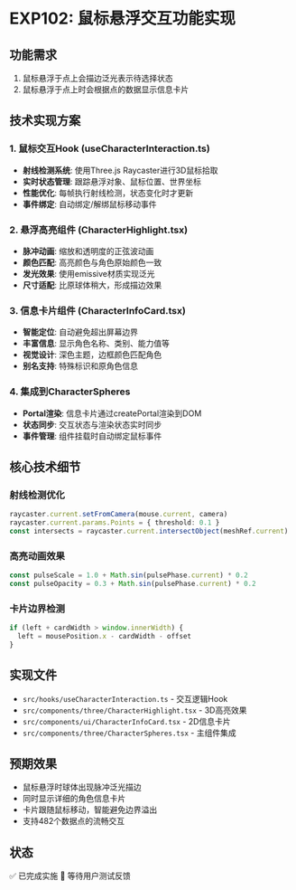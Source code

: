 # EXP102: 鼠标悬浮交互功能实现

## 功能需求
1. 鼠标悬浮于点上会描边泛光表示待选择状态
2. 鼠标悬浮于点上时会根据点的数据显示信息卡片

## 技术实现方案

### 1. 鼠标交互Hook (useCharacterInteraction.ts)
- **射线检测系统**: 使用Three.js Raycaster进行3D鼠标拾取
- **实时状态管理**: 跟踪悬浮对象、鼠标位置、世界坐标
- **性能优化**: 每帧执行射线检测，状态变化时才更新
- **事件绑定**: 自动绑定/解绑鼠标移动事件

### 2. 悬浮高亮组件 (CharacterHighlight.tsx)
- **脉冲动画**: 缩放和透明度的正弦波动画
- **颜色匹配**: 高亮颜色与角色原始颜色一致
- **发光效果**: 使用emissive材质实现泛光
- **尺寸适配**: 比原球体稍大，形成描边效果

### 3. 信息卡片组件 (CharacterInfoCard.tsx)
- **智能定位**: 自动避免超出屏幕边界
- **丰富信息**: 显示角色名称、类别、能力值等
- **视觉设计**: 深色主题，边框颜色匹配角色
- **别名支持**: 特殊标识和原角色信息

### 4. 集成到CharacterSpheres
- **Portal渲染**: 信息卡片通过createPortal渲染到DOM
- **状态同步**: 交互状态与渲染状态实时同步
- **事件管理**: 组件挂载时自动绑定鼠标事件

## 核心技术细节

### 射线检测优化
```typescript
raycaster.current.setFromCamera(mouse.current, camera)
raycaster.current.params.Points = { threshold: 0.1 }
const intersects = raycaster.current.intersectObject(meshRef.current)
```

### 高亮动画效果
```typescript
const pulseScale = 1.0 + Math.sin(pulsePhase.current) * 0.2
const pulseOpacity = 0.3 + Math.sin(pulsePhase.current) * 0.2
```

### 卡片边界检测
```typescript
if (left + cardWidth > window.innerWidth) {
  left = mousePosition.x - cardWidth - offset
}
```

## 实现文件
- `src/hooks/useCharacterInteraction.ts` - 交互逻辑Hook
- `src/components/three/CharacterHighlight.tsx` - 3D高亮效果
- `src/components/ui/CharacterInfoCard.tsx` - 2D信息卡片
- `src/components/three/CharacterSpheres.tsx` - 主组件集成

## 预期效果
- 鼠标悬浮时球体出现脉冲泛光描边
- 同时显示详细的角色信息卡片
- 卡片跟随鼠标移动，智能避免边界溢出
- 支持482个数据点的流畅交互

## 状态
✅ 已完成实施
🔄 等待用户测试反馈

